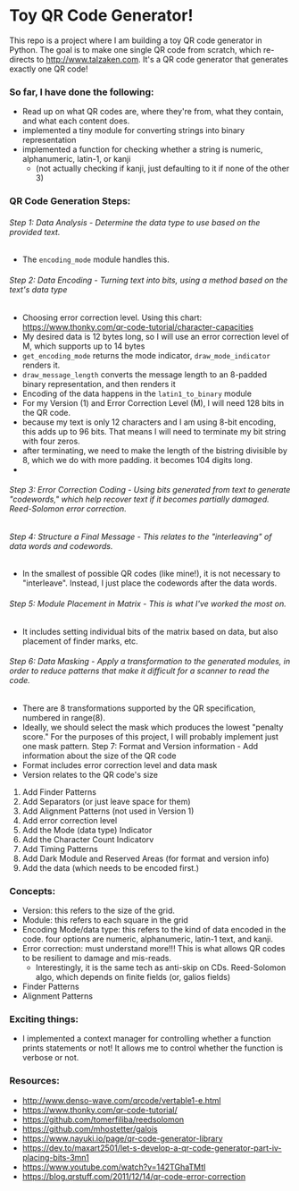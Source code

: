 # Toy QR Code Generator!

This repo is a project where I am building a toy QR code generator in Python. 
The goal is to make one single QR code from scratch, which re-directs to http://www.talzaken.com. 
It's a QR code generator that generates exactly one QR code!


### So far, I have done the following:
  - Read up on what QR codes are, where they're from, what they contain, and what each content does.
  - implemented a tiny module for converting strings into binary representation
  - implemented a function for checking whether a string is numeric, alphanumeric, latin-1, or kanji 
    - (not actually checking if kanji, just defaulting to it if none of the other 3)


### QR Code Generation Steps:
###### Step 1: Data Analysis - Determine the data type to use based on the provided text.
  - The `encoding_mode` module handles this.
###### Step 2: Data Encoding - Turning text into bits, using a method based on the text's data type
  - Choosing error correction level. Using this chart:  https://www.thonky.com/qr-code-tutorial/character-capacities
  - My desired data is 12 bytes long, so I will use an error correction level of M, which supports up to 14 bytes
  - `get_encoding_mode` returns the mode indicator, `draw_mode_indicator` renders it.
  - `draw_message_length` converts the message length to an 8-padded binary representation, and then renders it
  - Encoding of the data happens in the `latin1_to_binary` module
  - For my Version (1) and Error Correction Level (M), I will need 128 bits in the QR code.
  - because my text is only 12 characters and I am using 8-bit encoding, this adds up to 96 bits. That means I will need to terminate my bit string with four zeros.
  - after terminating, we need to make the length of the bistring divisible by 8, which we do with more padding. it becomes 104 digits long.
  - 

###### Step 3: Error Correction Coding - Using bits generated from text to generate "codewords," which help recover text if it becomes partially damaged. Reed-Solomon error correction.
###### Step 4: Structure a Final Message - This relates to the "interleaving" of data words and codewords. 
  - In the smallest of possible QR codes (like mine!), it is not necessary to "interleave". Instead, I just place the codewords after the data words.
###### Step 5: Module Placement in Matrix - This is what I've worked the most on. 
  - It includes setting individual bits of the matrix based on data, but also placement of finder marks, etc.
###### Step 6: Data Masking - Apply a transformation to the generated modules, in order to reduce patterns that make it difficult for a scanner to read the code.
  - There are 8 transformations supported by the QR specification, numbered in range(8).
  - Ideally, we should select the mask which produces the lowest "penalty score." For the purposes of this project, I will probably implement just one mask pattern.
Step 7: Format and Version information - Add information about the size of the QR code
  - Format includes error correction level and data mask
  - Version relates to the QR code's size






  1. Add Finder Patterns
  2. Add Separators (or just leave space for them)
  3. Add Alignment Patterns (not used in Version 1)
  4. Add error correction level
  5. Add the Mode (data type) Indicator
  6. Add the Character Count Indicatorv
  7. Add Timing Patterns
  8. Add Dark Module and Reserved Areas (for format and version info)
  9. Add the data (which needs to be encoded first.)


### Concepts:
  - Version: this refers to the size of the grid.
  - Module: this refers to each square in the grid
  - Encoding Mode/data type: this refers to the kind of data encoded in the code. four options are numeric, alphanumeric, latin-1 text, and kanji.
  - Error correction: must understand more!!! This is what allows QR codes to be resilient to damage and mis-reads. 
    - Interestingly, it is the same tech as anti-skip on CDs. Reed-Solomon algo, which depends on finite fields (or, galios fields)
  - Finder Patterns
  - Alignment Patterns


### Exciting things:
  - I implemented a context manager for controlling whether a function prints statements or not!
    It allows me to control whether the function is verbose or not.

### Resources:
  - http://www.denso-wave.com/qrcode/vertable1-e.html
  - https://www.thonky.com/qr-code-tutorial/
  - https://github.com/tomerfiliba/reedsolomon
  - https://github.com/mhostetter/galois
  - https://www.nayuki.io/page/qr-code-generator-library
  - https://dev.to/maxart2501/let-s-develop-a-qr-code-generator-part-iv-placing-bits-3mn1
  - https://www.youtube.com/watch?v=142TGhaTMtI
  - https://blog.qrstuff.com/2011/12/14/qr-code-error-correction